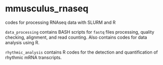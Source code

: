 # mmusculus_rnaseq
codes for processing RNAseq data with SLURM and R

`data_processing` contains BASH scripts for `fastq` files processing, quality checking, alignment, and read counting. Also contains codes for data analysis using R.

`rhythmic_analysis` contains R codes for the detection and quantification of rhythmic mRNA transcripts.

